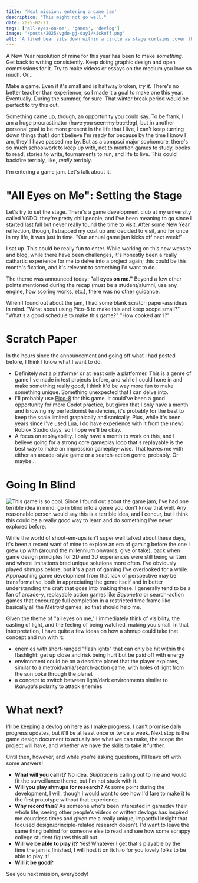 ```yaml
---
title: 'Next mission: entering a game jam'
description: "This might not go well."
date: 2025-02-21
tags: ['all-eyes-on-me', 'games', 'devlog']
image: '/posts/2025/vgdo-gj-day1/kickoff.png'
alt: 'A tired bear sits down within a circle as stage curtains cover the background.'
---
```


A New Year resolution of mine for this year has been to make *something*. Get back to writing consistently. Keep doing graphic design and open commissions for it. Try to make videos or essays on the medium you love so much. Or...

Make a game. Even if it's small and is halfway broken, *try it*. There's no better teacher than experience, so I made it a goal to make one this year. Eventually. During the summer, for sure. That winter break period would be perfect to try this out.

Something came up, though, an opportunity you could say. To be frank, I am a huge procrastinator (~~have you seen my backlog~~), but in another personal goal to be more present in the life that I live, I can't keep turning down things that I don't believe I'm ready for because by the time I know I am, they'll have passed me by. But as a compsci major sophomore, there's so much schoolwork to keep up with, not to mention games to study, books to read, stories to write, tournaments to run, and life to live. This could backfire terribly, like, *really* terribly.

I'm entering a game jam. Let's talk about it.
# "All Eyes on Me": Setting the Stage
Let's try to set the stage. There's a game development club at my university called VGDO: they're pretty chill people, and I've been meaning to go since I started last fall but never really found the time to visit. After some New Year reflection, though, I strapped my coat up and decided to visit, and for once in my life, it was just in time. "Our annual game jam kicks off next week!"

I sat up. This could be really fun to enter. While working on this new website and blog, while there have been challenges, it's honestly been a really cathartic experience for me to delve into a project again; this could be this month's fixation, and it's relevant to something I'd want to do.

The theme was announced today: **"all eyes on me."** Beyond a few other points mentioned during the recap (must be a student/alumni, use any engine, how scoring works, etc.), there was no other guidance. 

When I found out about the jam, I had some blank scratch paper-ass ideas in mind. "What about using Pico-8 to make this and keep scope small?" "What's a good schedule to make this game?" "How cooked am I?"
# Scratch Paper
In the hours since the announcement and going off what I had posted before, I think I know what I want to do.
* Definitely *not* a platformer or at least only a platformer. This is a genre of game I've made in test projects before, and while I could hone in and make something really good, I think it'd be way more fun to make something unique. Something unexpected that I can delve into.
* I'll probably use [Pico-8](https://www.lexaloffle.com/pico-8.php) for this game. It could've been a good opportunity for more Godot practice, but given that I only have a month and knowing my perfectionist tendencies, it's probably for the best to keep the scale limited graphically and sonically. Plus, while it's been years since I've used Lua, I do have experience with it from the (new) Roblox Studio days, so I hope we'll be okay.
* A focus on replayability. I only have a month to work on this, and I believe going for a strong core gameplay loop that's replayable is the best way to make an impression gameplay-wise. That leaves me with either an arcade-style game or a search-action genre, probably. Or maybe...
# Going In Blind
![This game is so cool.](https://media1.tenor.com/m/r6eumEqniTwAAAAd/ikaruga-shoot-em-up.gif)
Since I found out about the game jam, I've had one terrible idea in mind: go in blind into a genre you don't know that well. Any reasonable person would say this is a terrible idea, and I concur, but I think this could be a really good way to learn and do something I've never explored before.

While the world of shoot-em-ups isn't super well talked about these days, it's been a recent want of mine to explore an era of gaming before the one I grew up with (around the millennium onwards, give or take), back when game design principles for 2D and 3D experiences were still being written and where limitations bred unique solutions more often. I've obviously played shmups before, but it's a part of gaming I've overlooked for a while. Approaching game development from that lack of perspective may be transformative, both in appreciating the genre itself and in better understanding the craft that goes into making these. I generally tend to be a fan of arcade-y, replayable action games like *Bayonetta* or search-action games that encourage full completion in a restricted time frame like basically all the *Metroid* games, so that should help me.

Given the theme of "all eyes on me," I immediately think of visibility, the casting of light, and the feeling of being watched, making you small. In that interpretation, I have quite a few ideas on how a shmup could take that concept and run with it:

 - enemies with short-ranged "flashlights" that can only be hit within the flashlight: get up close and risk being hurt but be paid off with energy
 - environment could be on a desolate planet that the player explores, similar to a metroidvania/search-action game, with holes of light from the sun poke through the planet
 - a concept to switch between light/dark environments similar to *Ikaruga*'s polarity to attack enemies

# What next?
I'll be keeping a devlog on here as I make progress. I can't promise daily progress updates, but it'll be at least once or twice a week. Next stop is the game design document to actually see what we can make, the scope the project will have, and whether we have the skills to take it further. 

Until then, however, and while you're asking questions, I'll leave off with some answers!
* **What will you call it?** No idea. *Skiptrace* is calling out to me and would fit the surveillance theme, but I'm not stuck with it.
* **Will you play shmups for research?** At some point during the development, I will, though I would want to see how I'd fare to make it to the first prototype without that experience. 
* **Why record this?** As someone who's been interested in gamedev their whole life, seeing other people's videos or written devlogs has inspired me countless times and given me a really unique, impactful insight that focused design/principle-related research doesn't. I'd want to leave the same thing behind for someone else to read and see how some scrappy college student figures this all out.
* **Will we be able to play it?** Yes! Whatever I get that's playable by the time the jam is finished, I will host it on itch.io for you lovely folks to be able to play it!
* **Will it be good?**

See you next mission, everybody!
